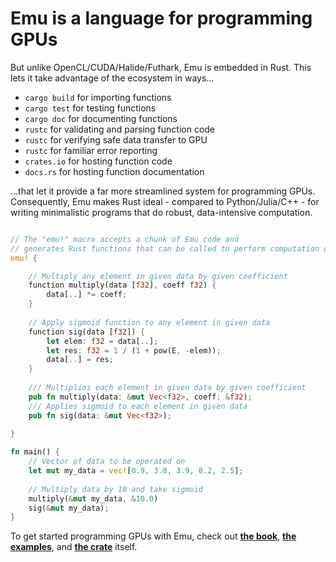 <!--![a picture of a real-world emu](https://i.imgur.com/8CeUiar.jpg)-->
<!--# The Emu Programming Language-->
<!--[![](https://img.shields.io/crates/d/em.svg)](https://crates.io/crates/em) [![](https://img.shields.io/crates/v/em.svg)](https://crates.io/crates/em) [![](https://img.shields.io/crates/l/em.svg)](https://crates.io/crates/em)-->

# Emu is a language for programming GPUs

But unlike OpenCL/CUDA/Halide/Futhark, Emu is embedded in Rust. This lets it take advantage of the ecosystem in ways...
- `cargo build` for importing functions
- `cargo test` for testing functions
- `cargo doc` for documenting functions
- `rustc` for validating and parsing function code
- `rustc` for verifying safe data transfer to GPU
- `rustc` for familiar error reporting
- `crates.io` for hosting function code
- `docs.rs` for hosting function documentation

...that let it provide a far more streamlined system for programming GPUs. Consequently, Emu makes Rust ideal - compared to Python/Julia/C++ - for writing minimalistic programs that do robust, data-intensive computation.

```rust

// The "emu!" macro accepts a chunk of Emu code and
// generates Rust functions that can be called to perform computation on the GPU
emu! {

    // Multiply any element in given data by given coefficient
    function multiply(data [f32], coeff f32) {
        data[..] *= coeff;
    }
    
    // Apply sigmoid function to any element in given data
    function sig(data [f32]) {
        let elem: f32 = data[..];
        let res: f32 = 1 / (1 + pow(E, -elem));
        data[..] = res;
    }
    
    /// Multiplies each element in given data by given coefficient
    pub fn multiply(data: &mut Vec<f32>, coeff: &f32);
    /// Applies sigmoid to each element in given data
    pub fn sig(data: &mut Vec<f32>);
    
}
```
```rust
fn main() {
    // Vector of data to be operated on
    let mut my_data = vec![0.9, 3.8, 3.9, 8.2, 2.5];
    
    // Multiply data by 10 and take sigmoid
    multiply(&mut my_data, &10.0)
    sig(&mut my_data);
}

```

To get started programming GPUs with Emu, check out [**the book**](https://github.com/calebwin/emu/tree/master/book#the-emu-book), [**the examples**](https://github.com/calebwin/emu/tree/master/examples), and [**the crate**](https://crates.io/crates/em) itself.
